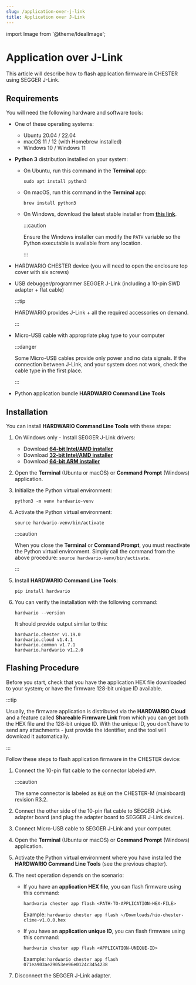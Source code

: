 ```yaml
---
slug: /application-over-j-link
title: Application over J-Link
---
```

import Image from '@theme/IdealImage';

# Application over J-Link

This article will describe how to flash application firmware in CHESTER using SEGGER J-Link.

## Requirements

You will need the following hardware and software tools:

* One of these operating systems:

  * Ubuntu 20.04 / 22.04
  * macOS 11 / 12 (with Homebrew installed)
  * Windows 10 / Windows 11

* **Python 3** distribution installed on your system:

  * On Ubuntu, run this command in the **Terminal** app:

    ```
    sudo apt install python3
    ```

  * On macOS, run this command in the **Terminal** app:

    ```
    brew install python3
    ```

  * On Windows, download the latest stable installer from [**this link**](https://www.python.org/downloads/windows/).

    :::caution

    Ensure the Windows installer can modify the `PATH` variable so the Python executable is available from any location.

    :::


* HARDWARIO CHESTER device (you will need to open the enclosure top cover with six screws)

* USB debugger/programmer SEGGER J-Link (including a 10-pin SWD adapter + flat cable)

  :::tip

  HARDWARIO provides J-Link + all the required accessories on demand.

  :::

* Micro-USB cable with appropriate plug type to your computer

  :::danger

  Some Micro-USB cables provide only power and no data signals. If the connection between J-Link, and your system does not work, check the cable type in the first place.

  :::

* Python application bundle **HARDWARIO Command Line Tools**

## Installation

You can install **HARDWARIO Command Line Tools** with these steps:

1. On Windows only - Install SEGGER J-Link drivers:

   * Download [**64-bit Intel/AMD installer**](https://www.segger.com/downloads/jlink/JLink_Windows_x86_64.exe)
   * Download [**32-bit Intel/AMD installer**](https://www.segger.com/downloads/jlink/JLink_Windows.exe)
   * Download [**64-bit ARM installer**](https://www.segger.com/downloads/jlink/JLink_Windows_arm64.exe)

1. Open the **Terminal** (Ubuntu or macOS) or **Command Prompt** (Windows) application.

1. Initialize the Python virtual environment:

   ```
   python3 -m venv hardwario-venv
   ```

1. Activate the Python virtual environment:

   ```
   source hardwario-venv/bin/activate
   ```

   :::caution

   When you close the **Terminal** or **Command Prompt**, you must reactivate the Python virtual environment. Simply call the command from the above procedure: `source hardwario-venv/bin/activate`.

   :::

1. Install **HARDWARIO Command Line Tools**:

   ```
   pip install hardwario
   ```

1. You can verify the installation with the following command:

   ```
   hardwario --version
   ```

   It should provide output similar to this:

   ```
   hardwario.chester v1.19.0
   hardwario.cloud v1.4.1
   hardwario.common v1.7.1
   hardwario.hardwario v1.2.0
   ```

## Flashing Procedure

Before you start, check that you have the application HEX file downloaded to your system; or have the firmware 128-bit unique ID available.

:::tip

Usually, the firmware application is distributed via the **HARDWARIO Cloud** and a feature called **Shareable Firmware Link** from which you can get both the HEX file and the 128-bit unique ID. With the unique ID, you don't have to send any attachments - just provide the identifier, and the tool will download it automatically.

:::

Follow these steps to flash application firmware in the CHESTER device:

1. Connect the 10-pin flat cable to the connector labeled `APP`.

   :::caution

   The same connector is labeled as `BLE` on the CHESTER-M (mainboard) revision R3.2.

1. Connect the other side of the 10-pin flat cable to SEGGER J-Link adapter board (and plug the adapter board to SEGGER J-Link device).

1. Connect Micro-USB cable to SEGGER J-Link and your computer.

1. Open the **Terminal** (Ubuntu or macOS) or **Command Prompt** (Windows) application.

1. Activate the Python virtual environment where you have installed the **HARDWARIO Command Line Tools** (see the previous chapter).

1. The next operation depends on the scenario:

   * If you have an **application HEX file**, you can flash firmware using this command:

     ```
     hardwario chester app flash <PATH-TO-APPLICATION-HEX-FILE>
     ```

     Example: `hardwario chester app flash ~/Downloads/hio-chester-clime-v1.0.0.hex`

   * If you have an **application unique ID**, you can flash firmware using this command:

     ```
     hardwario chester app flash <APPLICATION-UNIQUE-ID>
     ```

     Example: `hardwario chester app flash 071ea903ae29053ee96e0124c3454238`

1. Disconnect the SEGGER J-Link adapter.

